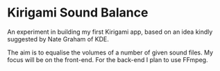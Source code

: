 Kirigami Sound Balance
======================

An experiment in building my first Kirigami app, based on an idea kindly suggested by Nate Graham of KDE.

The aim is to equalise the volumes of a number of given sound files. My focus will be on the front-end.
For the back-end I plan to use FFmpeg.


